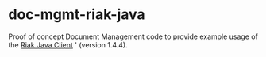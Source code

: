 doc-mgmt-riak-java
==================

Proof of concept Document Management code to provide example usage of the [Riak Java Client](https://github.com/basho/riak-java-client) '
(version 1.4.4).